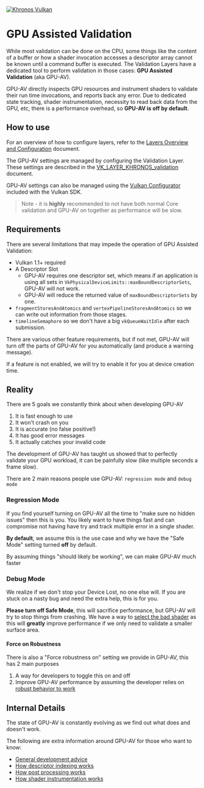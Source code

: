 <!-- markdownlint-disable MD041 -->
<!-- Copyright 2015-2025 Valve Corporation -->
<!-- Copyright 2015-2025 LunarG, Inc. -->
[![Khronos Vulkan][1]][2]

[1]: https://vulkan.lunarg.com/img/Vulkan_100px_Dec16.png "https://www.khronos.org/vulkan/"
[2]: https://www.khronos.org/vulkan/

# GPU Assisted Validation

While most validation can be done on the CPU, some things like the content of a buffer or how a shader invocation accesses a descriptor array cannot be known until a command buffer is executed. The Validation Layers have a dedicated tool to perform validation in those cases: **GPU Assisted Validation** (aka GPU-AV).

GPU-AV directly inspects GPU resources and instrument shaders to validate their run time invocations, and reports back any error. Due to dedicated state tracking, shader instrumentation, necessity to read back data from the GPU, etc, there is a performance overhead, so **GPU-AV is off by default**.

## How to use

For an overview of how to configure layers, refer to the [Layers Overview and Configuration](https://vulkan.lunarg.com/doc/sdk/latest/windows/layer_configuration.html) document.

The GPU-AV settings are managed by configuring the Validation Layer. These settings are described in the [VK_LAYER_KHRONOS_validation](https://vulkan.lunarg.com/doc/sdk/latest/windows/khronos_validation_layer.html#user-content-layer-details) document.

GPU-AV settings can also be managed using the [Vulkan Configurator](https://vulkan.lunarg.com/doc/sdk/latest/windows/vkconfig.html) included with the Vulkan SDK.

> Note - it is **highly** recommended to not have both normal Core validation and GPU-AV on together as performance will be slow.

## Requirements

There are several limitations that may impede the operation of GPU Assisted Validation:

- Vulkan 1.1+ required
- A Descriptor Slot
    - GPU-AV requires one descriptor set, which means if an application is using all sets in `VkPhysicalDeviceLimits::maxBoundDescriptorSets`, GPU-AV will not work.
    - GPU-AV will reduce the returned value of `maxBoundDescriptorSets` by one.
- `fragmentStoresAndAtomics` and `vertexPipelineStoresAndAtomics` so we can write out information from those stages.
- `timelineSemaphore` so we don't have a big `vkQueueWaitIdle` after each submission.

There are various other feature requirements, but if not met, GPU-AV will turn off the parts of GPU-AV for you automatically (and produce a warning message).

If a feature is not enabled, we will try to enable it for you at device creation time.

## Reality

There are 5 goals we constantly think about when developing GPU-AV

1. It is fast enough to use
3. It won't crash on you
2. It is accurate (no false positive!)
4. It has good error messages
5. It actually catches your invalid code

The development of GPU-AV has taught us showed that to perfectly validate your GPU workload, it can be painfully slow (like multiple seconds a frame slow).

There are 2 main reasons people use GPU-AV: `regression mode` and `debug mode`

### Regression Mode

If you find yourself turning on GPU-AV all the time to "make sure no hidden issues" then this is you. You likely want to have things fast and can compromise not having have try and track multiple error in a single shader.

**By default**, we assume this is the use case and why we have the "Safe Mode" setting turned **off** by default.

By assuming things "should likely be working", we can make GPU-AV much faster

### Debug Mode

We realize if we don't stop your Device Lost, no one else will. If you are stuck on a nasty bug and need the extra help, this is for you.

**Please turn off Safe Mode**, this will sacrifice performance, but GPU-AV will try to stop things from crashing. We have a way to [select the bad shader](./gpu_av_selective_shader.md) as this will **greatly** improve performance if we only need to validate a smaller surface area.

#### Force on Robustness

There is also a "Force robustness on" setting we provide in GPU-AV, this has 2 main purposes

1. A way for developers to toggle this on and off
2. Improve GPU-AV performance by assuming the developer relies on [robust behavior to work](https://docs.vulkan.org/guide/latest/robustness.html)

## Internal Details

The state of GPU-AV is constantly evolving as we find out what does and doesn't work.

The following are extra information around GPU-AV for those who want to know:

- [General development advice](./gpu_av_development.md)
- [How descriptor indexing works](./gpu_av_descriptor_indexing.md)
- [How post processing works](./gpu_av_post_process.md)
- [How shader instrumentation works](./gpu_av_shader_instrumentation.md)